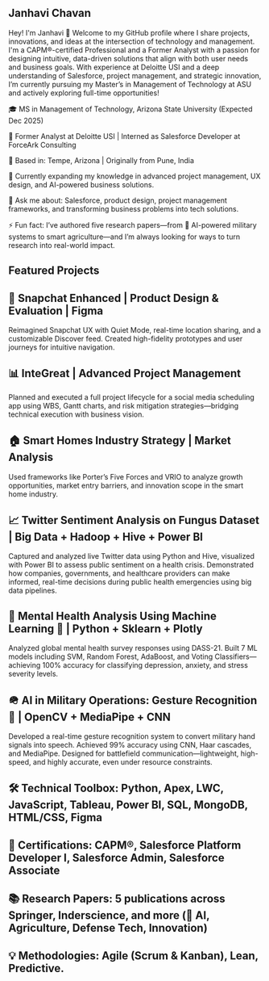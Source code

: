 
## Janhavi Chavan

Hey! I'm Janhavi 👋
Welcome to my GitHub profile where I share projects, innovations, and ideas at the intersection of technology and management. I'm a CAPM®-certified Professional and a Former Analyst with a passion for designing intuitive, data-driven solutions that align with both user needs and business goals. With experience at Deloitte USI and a deep understanding of Salesforce, project management, and strategic innovation, I’m currently pursuing my Master’s in Management of Technology at ASU and actively exploring full-time opportunities!

🎓 MS in Management of Technology, Arizona State University (Expected Dec 2025)

🏢 Former Analyst at Deloitte USI | Interned as Salesforce Developer at ForceArk Consulting

📍 Based in: Tempe, Arizona | Originally from Pune, India

🌱 Currently expanding my knowledge in advanced project management, UX design, and AI-powered business solutions.

💬 Ask me about: Salesforce, product design, project management frameworks, and transforming business problems into tech solutions.

⚡ Fun fact: I’ve authored five research papers—from 🤖 AI-powered military systems to smart agriculture—and I’m always looking for ways to turn research into real-world impact.


## Featured Projects

## 📱 Snapchat Enhanced | Product Design & Evaluation | Figma

Reimagined Snapchat UX with Quiet Mode, real-time location sharing, and a customizable Discover feed. Created high-fidelity prototypes and user journeys for intuitive navigation.

## 📊 InteGreat | Advanced Project Management

Planned and executed a full project lifecycle for a social media scheduling app using WBS, Gantt charts, and risk mitigation strategies—bridging technical execution with business vision.

## 🏠 Smart Homes Industry Strategy | Market Analysis

Used frameworks like Porter’s Five Forces and VRIO to analyze growth opportunities, market entry barriers, and innovation scope in the smart home industry.

## 📈 Twitter Sentiment Analysis on Fungus Dataset | Big Data + Hadoop + Hive + Power BI

Captured and analyzed live Twitter data using Python and Hive, visualized with Power BI to assess public sentiment on a health crisis. Demonstrated how companies, governments, and healthcare providers can make informed, real-time decisions during public health emergencies using big data pipelines.

## 🧠 Mental Health Analysis Using Machine Learning 🤖 | Python + Sklearn + Plotly

Analyzed global mental health survey responses using DASS-21. Built 7 ML models including SVM, Random Forest, AdaBoost, and Voting Classifiers—achieving 100% accuracy for classifying depression, anxiety, and stress severity levels.

## 🪖 AI in Military Operations: Gesture Recognition 🤖 | OpenCV + MediaPipe + CNN

Developed a real-time gesture recognition system to convert military hand signals into speech. Achieved 99% accuracy using CNN, Haar cascades, and MediaPipe. Designed for battlefield communication—lightweight, high-speed, and highly accurate, even under resource constraints.

## 🛠 Technical Toolbox: Python, Apex, LWC, JavaScript, Tableau, Power BI, SQL, MongoDB, HTML/CSS, Figma

## 🚀 Certifications: CAPM®, Salesforce Platform Developer I, Salesforce Admin, Salesforce Associate

## 📚 Research Papers: 5 publications across Springer, Inderscience, and more (🤖 AI, Agriculture, Defense Tech, Innovation)

## 💡 Methodologies: Agile (Scrum & Kanban), Lean, Predictive.







